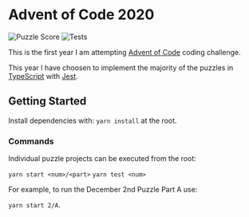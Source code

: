 # Advent of Code 2020

![Puzzle Score](https://img.shields.io/badge/Puzzles-27/50-yellow)
![Tests](https://github.com/brisberg/advent-of-code/workflows/2020%20Tests/badge.svg)

This is the first year I am attempting [Advent of Code](https://adventofcode.com/) coding challenge.

This year I have choosen to implement the majority of the puzzles in [TypeScript](https://www.typescriptlang.org/) with [Jest](https://jestjs.io/).

## Getting Started

Install dependencies with: `yarn install` at the root.

### Commands

Individual puzzle projects can be executed from the root:

`yarn start <num>/<part>`
`yarn test <num>`

For example, to run the December 2nd Puzzle Part A use:

`yarn start 2/A`.
